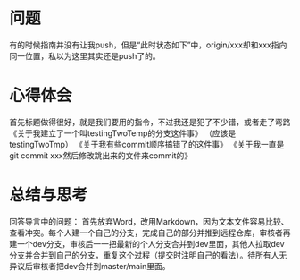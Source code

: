 # 问题
有的时候指南并没有让我push，但是“此时状态如下”中，origin/xxx却和xxx指向同一位置，私以为这里其实还是push了的。

# 心得体会
首先标题做得很好，就是我们要用的指令，不过我还是犯了不少错，或者走了弯路
《关于我建立了一个叫testingTwoTemp的分支这件事》
（应该是testingTwoTmp）
《关于我有些commit顺序搞错了的这件事》
《关于我一直是git commit xxx然后修改跳出来的文件来commit的》

# 总结与思考
回答导言中的问题：
首先放弃Word，改用Markdown，因为文本文件容易比较、查看冲突。每个人建一个自己的分支，完成自己的部分并推到远程仓库，审核者再建一个dev分支，审核后一一把最新的个人分支合并到dev里面，其他人拉取dev分支并合并到自己的分支，重复这个过程（提交时注明自己的看法）。待所有人无异议后审核者把dev合并到master/main里面。
